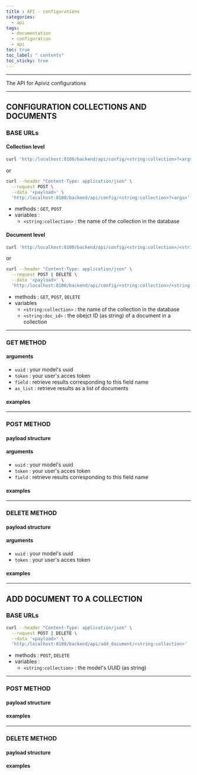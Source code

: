 ```yaml
---
title : API - configurations
categories:
  - api
tags:
  - documentation
  - configuration
  - api
toc: true
toc_label: " contents"
toc_sticky: true
---
```


--------

The API for Apiviz configurations

--------

## CONFIGURATION COLLECTIONS AND DOCUMENTS

### BASE URLs

#### Collection level

```sh
curl 'http:/localhost:8100/backend/api/config/<string:collection>?<args>'
```

or 

```sh
curl --header "Content-Type: application/json" \
  --request POST \
  --data '<payload>' \
  'http:/localhost:8100/backend/api/config/<string:collection>?<args>'
``` 

- methods : `GET`, `POST`
- variables : 
  - `<string:collection>` : the name of the collection in the database


#### Document level

```sh
curl 'http:/localhost:8100/backend/api/config/<string:collection>/<string:doc_id>?<args>'
``` 

or

```sh
curl --header "Content-Type: application/json" \
  --request POST | DELETE \
  --data '<payload>' \
  'http:/localhost:8100/backend/api/config/<string:collection>/<string:doc_id>?<args>'
``` 

- methods : `GET`, `POST`, `DELETE`
- variables
  - `<string:collection>` : the name of the collection in the database
  - `<string:doc_id>` : the obejct ID (as string) of a document in a collection

--------

### GET METHOD

#### arguments

- `uuid` : your model's uuid
- `token` : your user's acces token
- `field` : retrieve results corresponding to this field name
- `as_list` : retrieve results as a list of documents

#### examples


--------

### POST METHOD

#### payload structure

#### arguments

- `uuid` : your model's uuid
- `token` : your user's acces token
- `field` : retrieve results corresponding to this field name

#### examples


--------

### DELETE METHOD

#### payload structure

#### arguments

- `uuid` : your model's uuid
- `token` : your user's acces token

#### examples


--------


## ADD DOCUMENT TO A COLLECTION

### BASE URLs

```sh
curl --header "Content-Type: application/json" \
  --request POST | DELETE \
  --data '<payload>' \
  'http:/localhost:8100/backend/api/add_document/<string:collection>'
``` 

- methods : `POST`, `DELETE`
- variables : 
  - `<string:collection>` : the model's UUID (as string)

--------

### POST METHOD

#### payload structure

#### examples


--------

### DELETE METHOD

#### payload structure

#### examples

